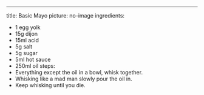 ---
title: Basic Mayo
picture: no-image
ingredients:
- 1 egg yolk
- 15g dijon
- 15ml acid
- 5g salt
- 5g sugar
- 5ml hot sauce
- 250ml oil
steps:
- Everything except the oil in a bowl, whisk together.
- Whisking like a mad man slowly pour the oil in.
- Keep whisking until you die.